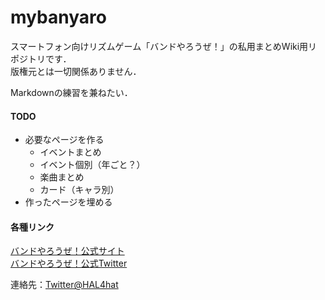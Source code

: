 # mybanyaro

スマートフォン向けリズムゲーム「バンドやろうぜ！」の私用まとめWiki用リポジトリです．  
版権元とは一切関係ありません．  

Markdownの練習を兼ねたい．  


#### TODO

+ 必要なページを作る
  + イベントまとめ
  + イベント個別（年ごと？）
  + 楽曲まとめ
  + カード（キャラ別）
+ 作ったページを埋める


#### 各種リンク

[バンドやろうぜ！公式サイト](http://www.banyaro.net/)  
[バンドやろうぜ！公式Twitter](https://twitter.com/banyaro_net)  

連絡先：[Twitter@HAL4hat](https://twitter.com/HAL4hat)
